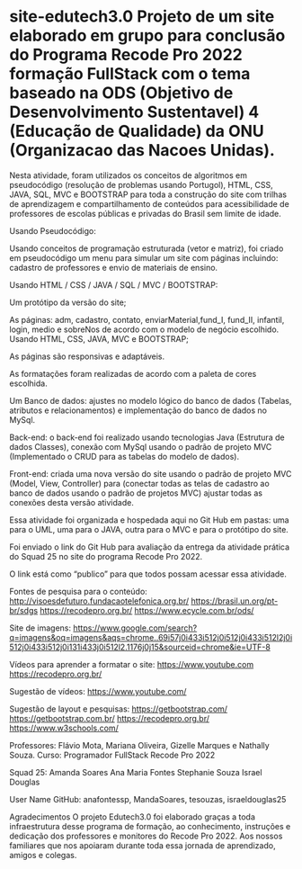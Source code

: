 # site-edutech3.0 Projeto de um site elaborado em grupo para conclusão do Programa Recode Pro 2022 formação FullStack com o tema baseado na ODS (Objetivo de Desenvolvimento Sustentavel) 4 (Educação de Qualidade) da ONU (Organizacao das Nacoes Unidas).

Nesta atividade, foram utilizados os conceitos de algoritmos em pseudocódigo (resolução de problemas usando Portugol), HTML, CSS, JAVA, SQL, MVC e BOOTSTRAP para toda a construção do site com trilhas de aprendizagem e compartilhamento de conteúdos para acessibilidade de professores de escolas públicas e privadas do Brasil sem limite de idade.

Usando Pseudocódigo:

Usando conceitos de programação estruturada (vetor e matriz), foi criado em pseudocódigo um menu para simular um site com páginas incluindo: cadastro de professores e envio de materiais de ensino.

Usando HTML / CSS / JAVA / SQL / MVC / BOOTSTRAP:

Um protótipo da versão do site;

As páginas: adm, cadastro, contato, enviarMaterial,fund_I, fund_II, infantil, login, medio e sobreNos de acordo com o modelo de negócio escolhido. Usando HTML, CSS, JAVA, MVC e BOOTSTRAP;

As páginas são responsivas e adaptáveis.

As formatações foram realizadas de acordo com a paleta de cores escolhida.

Um Banco de dados: ajustes no modelo lógico do banco de dados (Tabelas, atributos e relacionamentos) e implementação do banco de dados no MySql.

Back-end: o back-end foi realizado usando tecnologias Java (Estrutura de dados Classes), conexão com MySql usando o padrão de projeto MVC (Implementado o CRUD para as tabelas do modelo de dados).

Front-end: criada uma nova versão do site usando o padrão de projeto MVC (Model, View, Controller) para (conectar todas as telas de cadastro ao banco de dados usando o padrão de projetos MVC) ajustar todas as conexões desta versão atividade.

Essa atividade foi organizada e hospedada aqui no Git Hub em pastas: uma para o UML, uma para o JAVA, outra para o MVC e para o protótipo do site.

Foi enviado o link do Git Hub para avaliação da entrega da atividade prática do Squad 25 no site do programa Recode Pro 2022.

O link está como “publico” para que todos possam acessar essa atividade.

Fontes de pesquisa para o conteúdo: 
http://visoesdefuturo.fundacaotelefonica.org.br/
https://brasil.un.org/pt-br/sdgs
https://recodepro.org.br/
https://www.ecycle.com.br/ods/

Site de imagens:
https://www.google.com/search?q=imagens&oq=imagens&aqs=chrome..69i57j0i433i512j0i512j0i433i512l2j0i512j0i433i512j0i131i433j0i512l2.1176j0j15&sourceid=chrome&ie=UTF-8

Vídeos para aprender a formatar o site: 
https://www.youtube.com
https://recodepro.org.br/

Sugestão de vídeos: 
https://www.youtube.com/

Sugestão de layout e pesquisas:
https://getbootstrap.com/
https://getbootstrap.com.br/
https://recodepro.org.br/
https://www.w3schools.com/

Professores: Flávio Mota, Mariana Oliveira, Gizelle Marques e Nathally Souza.
Curso: Programador FullStack Recode Pro 2022

Squad 25:
Amanda Soares
Ana Maria Fontes
Stephanie Souza
Israel Douglas

User Name GitHub: anafontessp, MandaSoares, tesouzas, israeldouglas25

Agradecimentos
O projeto Edutech3.0 foi elaborado graças a toda infraestrutura desse programa de formação, ao conhecimento, instruções e dedicação dos professores e monitores do Recode Pro 2022. Aos nossos familiares que nos apoiaram durante toda essa jornada de aprendizado, amigos e colegas.
